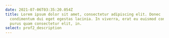 ```yaml
---
date: 2021-07-06T03:35:20.054Z
title: Lorem ipsum dolor sit amet, consectetur adipiscing elit. Donec
  condimentum dui eget egestas lacinia. In viverra, erat eu euismod consectetur,
  purus quam consectetur elit, in.
select: prof2_description
---
```


